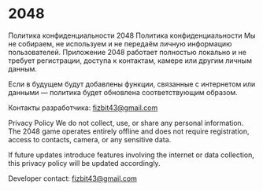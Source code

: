 # 2048
Политика конфиденциальности 2048
 Политика конфиденциальности
Мы не собираем, не используем и не передаём личную информацию пользователей.
Приложение 2048 работает полностью локально и не требует регистрации, доступа к контактам, камере или другим личным данным.

Если в будущем будут добавлены функции, связанные с интернетом или данными — политика будет обновлена соответствующим образом.

Контакты разработчика: fizbit43@gmail.com 

Privacy Policy
We do not collect, use, or share any personal information.
The 2048 game operates entirely offline and does not require registration, access to contacts, camera, or any sensitive data.

If future updates introduce features involving the internet or data collection, this privacy policy will be updated accordingly.

Developer contact:  fizbit43@gmail.com 

